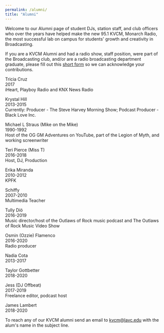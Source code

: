 ```yaml
---
permalink: /alumni/
title: "Alumni"
---
```


Welcome to our Alumni page of student DJs, station staff, and club officers who over the years have helped make the new 95.1 KVCM, Monarch Radio, the most successful lab on campus for students' growth and creativity in Broadcasting.

If you are a KVCM Alumni and had a radio show, staff position, were part of the Broadcasting club, and/or are a radio broadcasting department graduate, please fill out this <a href="https://forms.gle/m118i8NLmyNSYZ9f8">short form</a> so we can acknowledge your contributions.

Tricia Cruz<br>
2017<br>
iHeart, Playboy Radio and KNX News Radio

Krystal Hill<br>
2013-2015<br>
Currently: Producer - The Steve Harvey Morning Show; Podcast Producer - Black Love Inc.

Michael L Straus (Mike on the Mike)<br>
1990-1992<br>
Host of the OG GM Adventures on YouTube, part of the Legion of Myth, and working screenwriter

Teri Pierce (Miss T)<br>
2016-2018<br>
Host, DJ, Production

Erika Miranda<br>
2010-2012<br>
KPFK

Schiffy<br>
2007-2010<br>
Multimedia Teacher

Tully Diö<br>
2016-2019<br>
Music director/host of the Outlaws of Rock music podcast and The Outlaws of Rock Music Video Show

Osmin (Ozzie) Flamenco<br>
2016-2020<br>
Radio producer

Nadia Cota<br>
2013-2017

Taylor Gottbetter<br>
2018-2020

Jess (DJ Offbeat)<br>
2017-2019<br>
Freelance editor, podcast host

James Lambert<br>
2018-2020

To reach any of our KVCM alumni send an email to <a href="mailto:kvcm@lavc.edu">kvcm@lavc.edu</a> with the alum's name in the subject line.
